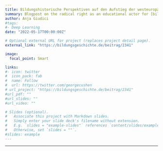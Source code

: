 ```yaml
---
title: Bildungshistorische Perspektiven auf den Aufstieg der westeuropäischen radikalen Rechten
summary: Blogpost on the radical right as an educational actor for [bildungsgeschichte.de](https://bildungsgeschichte.de/beitrag/2341).   
author: Anja Giudici
#tags:
#- Deep Learning
date: "2022-05-17T00:00:00Z"

# Optional external URL for project (replaces project detail page).
external_link: "https://bildungsgeschichte.de/beitrag/2341"

image:
  focal_point: Smart

links:
#- icon: twitter
#  icon_pack: fab
#  name: Follow
#  url: https://twitter.com/georgecushen
# url_project: "https://bildungsgeschichte.de/beitrag/2341"
#url_pdf: ""
#url_slides: ""
#url_video: ""

# Slides (optional).
#   Associate this project with Markdown slides.
#   Simply enter your slide deck's filename without extension.
#   E.g. `slides = "example-slides"` references `content/slides/example-slides.md`.
#   Otherwise, set `slides = ""`.
#slides: example
---
```


---

